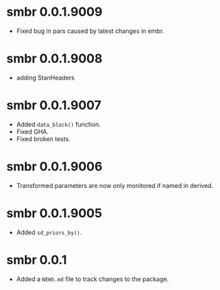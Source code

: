 <!-- NEWS.md is maintained by https://fledge.cynkra.com, contributors should not edit this file -->

# smbr 0.0.1.9009

- Fixed bug in pars caused by latest changes in embr.


# smbr 0.0.1.9008

- adding StanHeaders


# smbr 0.0.1.9007

- Added `data_block()` function.
- Fixed GHA.
- Fixed broken tests.

# smbr 0.0.1.9006

- Transformed parameters are now only monitored if named in derived.

# smbr 0.0.1.9005

- Added `sd_priors_by()`.

# smbr 0.0.1

- Added a `NEWS.md` file to track changes to the package.

